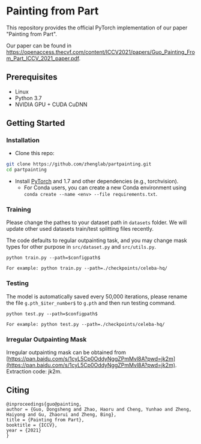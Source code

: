 # Painting from Part

This repository provides the official PyTorch implementation of our paper "Painting from Part".

Our paper can be found in https://openaccess.thecvf.com/content/ICCV2021/papers/Guo_Painting_From_Part_ICCV_2021_paper.pdf.


## Prerequisites

- Linux
- Python 3.7
- NVIDIA GPU + CUDA CuDNN

## Getting Started


### Installation

- Clone this repo:
```bash
git clone https://github.com/zhenglab/partpainting.git
cd partpainting
```

- Install [PyTorch](http://pytorch.org) and 1.7 and other dependencies (e.g., torchvision).
  - For Conda users, you can create a new Conda environment using `conda create --name <env> --file requirements.txt`.

### Training

Please change the pathes to your dataset path in `datasets` folder. We will update other used datasets train/test splitting files recently. 

The code defaults to regular outpainting task, and you may change mask types for other purpose in `src/dataset.py` and `src/utils.py`.

```
python train.py --path=$configpath$

For example: python train.py --path=./checkpoints/celeba-hq/
```

### Testing

The model is automatically saved every 50,000 iterations, please rename the file `g.pth_$iter_number$` to `g.pth` and then run testing command.
```
python test.py --path=$configpath$ 

For example: python test.py --path=./checkpoints/celeba-hq/
```

### Irregular Outpainting Mask

Irregular outpainting mask can be obtained from [https://pan.baidu.com/s/1cyL5Cp0OddyNggZPmMvl8A?pwd=jk2m](https://pan.baidu.com/s/1cyL5Cp0OddyNggZPmMvl8A?pwd=jk2m). Extraction code: jk2m.

## Citing
```
@inproceedings{guo@painting,
author = {Guo, Dongsheng and Zhao, Haoru and Cheng, Yunhao and Zheng, Haiyong and Gu, Zhaorui and Zheng, Bing},
title = {Painting from Part},
booktitle = {ICCV},
year = {2021}
} 

```
